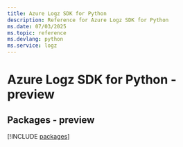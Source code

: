 ```yaml
---
title: Azure Logz SDK for Python
description: Reference for Azure Logz SDK for Python
ms.date: 07/03/2025
ms.topic: reference
ms.devlang: python
ms.service: logz
---
```

# Azure Logz SDK for Python - preview
## Packages - preview
[!INCLUDE [packages](logz-index.md)]